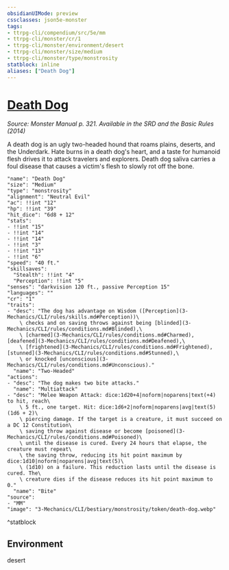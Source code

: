 ```yaml
---
obsidianUIMode: preview
cssclasses: json5e-monster
tags:
- ttrpg-cli/compendium/src/5e/mm
- ttrpg-cli/monster/cr/1
- ttrpg-cli/monster/environment/desert
- ttrpg-cli/monster/size/medium
- ttrpg-cli/monster/type/monstrosity
statblock: inline
aliases: ["Death Dog"]
---
```

# [Death Dog](3-Mechanics\CLI\bestiary\monstrosity/death-dog.md)
*Source: Monster Manual p. 321. Available in the <span title='Systems Reference Document (5.1)'>SRD</span> and the Basic Rules (2014)*  

A death dog is an ugly two-headed hound that roams plains, deserts, and the Underdark. Hate burns in a death dog's heart, and a taste for humanoid flesh drives it to attack travelers and explorers. Death dog saliva carries a foul disease that causes a victim's flesh to slowly rot off the bone.

```statblock
"name": "Death Dog"
"size": "Medium"
"type": "monstrosity"
"alignment": "Neutral Evil"
"ac": !!int "12"
"hp": !!int "39"
"hit_dice": "6d8 + 12"
"stats":
- !!int "15"
- !!int "14"
- !!int "14"
- !!int "3"
- !!int "13"
- !!int "6"
"speed": "40 ft."
"skillsaves":
  "Stealth": !!int "4"
  "Perception": !!int "5"
"senses": "darkvision 120 ft., passive Perception 15"
"languages": ""
"cr": "1"
"traits":
- "desc": "The dog has advantage on Wisdom ([Perception](3-Mechanics/CLI/rules/skills.md#Perception))\
    \ checks and on saving throws against being [blinded](3-Mechanics/CLI/rules/conditions.md#Blinded),\
    \ [charmed](3-Mechanics/CLI/rules/conditions.md#Charmed), [deafened](3-Mechanics/CLI/rules/conditions.md#Deafened),\
    \ [frightened](3-Mechanics/CLI/rules/conditions.md#Frightened), [stunned](3-Mechanics/CLI/rules/conditions.md#Stunned),\
    \ or knocked [unconscious](3-Mechanics/CLI/rules/conditions.md#Unconscious)."
  "name": "Two-Headed"
"actions":
- "desc": "The dog makes two bite attacks."
  "name": "Multiattack"
- "desc": "Melee Weapon Attack: dice:1d20+4|noform|noparens|text(+4) to hit, reach\
    \ 5 ft., one target. Hit: dice:1d6+2|noform|noparens|avg|text(5) (1d6 + 2)\
    \ piercing damage. If the target is a creature, it must succeed on a DC 12 Constitution\
    \ saving throw against disease or become [poisoned](3-Mechanics/CLI/rules/conditions.md#Poisoned)\
    \ until the disease is cured. Every 24 hours that elapse, the creature must repeat\
    \ the saving throw, reducing its hit point maximum by dice:1d10|noform|noparens|avg|text(5)\
    \ (1d10) on a failure. This reduction lasts until the disease is cured. The\
    \ creature dies if the disease reduces its hit point maximum to 0."
  "name": "Bite"
"source":
- "MM"
"image": "3-Mechanics/CLI/bestiary/monstrosity/token/death-dog.webp"
```
^statblock

## Environment

desert